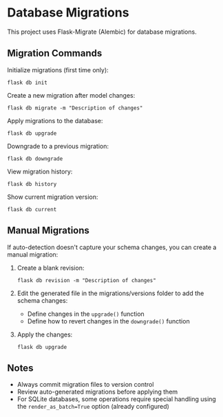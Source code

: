 # Database Migrations

This project uses Flask-Migrate (Alembic) for database migrations.

## Migration Commands

Initialize migrations (first time only):

```
flask db init
```

Create a new migration after model changes:

```
flask db migrate -m "Description of changes"
```

Apply migrations to the database:

```
flask db upgrade
```

Downgrade to a previous migration:

```
flask db downgrade
```

View migration history:

```
flask db history
```

Show current migration version:

```
flask db current
```

## Manual Migrations

If auto-detection doesn't capture your schema changes, you can create a manual migration:

1. Create a blank revision:

   ```
   flask db revision -m "Description of changes"
   ```

2. Edit the generated file in the migrations/versions folder to add the schema changes:

   - Define changes in the `upgrade()` function
   - Define how to revert changes in the `downgrade()` function

3. Apply the changes:
   ```
   flask db upgrade
   ```

## Notes

- Always commit migration files to version control
- Review auto-generated migrations before applying them
- For SQLite databases, some operations require special handling using the `render_as_batch=True` option (already configured)
